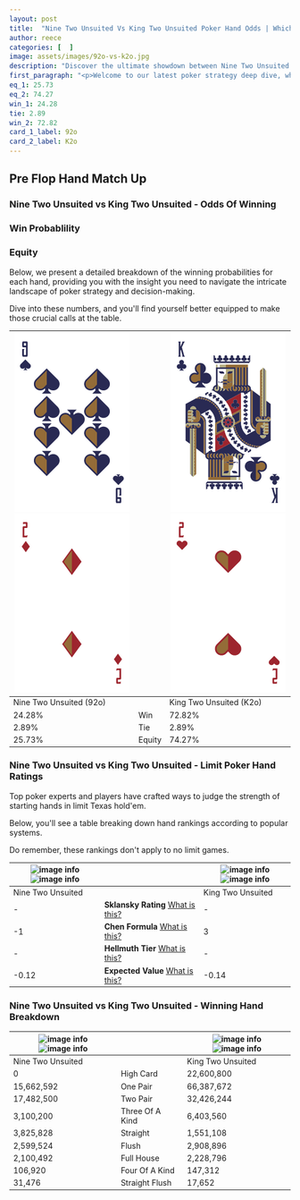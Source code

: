 ```yaml
---
layout: post
title:  "Nine Two Unsuited Vs King Two Unsuited Poker Hand Odds | Which Is The Better Hand In Poker? A Complete Guide"
author: reece
categories: [  ]
image: assets/images/92o-vs-k2o.jpg
description: "Discover the ultimate showdown between Nine Two Unsuited and King Two Unsuited in poker! Uncover the odds, strategies, and scenarios where one hand triumphs over the other. Get ready to up your poker game with this thrilling analysis."
first_paragraph: "<p>Welcome to our latest poker strategy deep dive, where we're pitting two distinct hands against each other in a high-stakes showdown: Nine Two Unsuited vs King Two Unsuited.</p><p>In the dynamic world of poker, every decision counts, and knowing which hand holds the upper hand is key to your success at the table.</p><p>In this article, we'll dissect these two hands, explore the scenarios where one dominates the other, and equip you with the knowledge to make strategic choices that can tip the odds in your favor.</p><p>Get ready to unravel the intriguing dynamics of these poker hands and elevate your game to new heights.</p>"
eq_1: 25.73
eq_2: 74.27
win_1: 24.28
tie: 2.89
win_2: 72.82
card_1_label: 92o
card_2_label: K2o
---
```




[comment]: # (sp0)

## Pre Flop Hand Match Up

<div class="table hand-ratings" markdown="1"> 



### Nine Two Unsuited vs King Two Unsuited - Odds Of Winning


  
<div class="row graphs"> 
<div class="col-lg-6">
    <h3>Win Probablility</h3>
    <canvas id="WinChart"></canvas>
</div>
<div class="col-lg-6">
    <h3>Equity</h3>
    <canvas id="EquityChart"></canvas>
</div>
</div>

  Below, we present a detailed breakdown of the winning probabilities for each hand, providing you with the insight you need to navigate the intricate landscape of poker strategy and decision-making. 

Dive into these numbers, and you'll find yourself better equipped to make those crucial calls at the table.


    
| ![image info](assets/images/hand1/9.png) ![image info](assets/images/hand1/2o.png) |  | ![image info](assets/images/hand2/k.png) ![image info](assets/images/hand2/2o.png) |
| -------- | -------- | -------- |
| Nine Two Unsuited (92o) |  | King Two Unsuited (K2o) |
| 24.28% | Win | 72.82% |
| 2.89% | Tie | 2.89% |
| 25.73% | Equity | 74.27% |




[comment]: # (sp1)



### Nine Two Unsuited vs King Two Unsuited - Limit Poker Hand Ratings

Top poker experts and players have crafted ways to judge the strength of starting hands in limit Texas hold'em. 

Below, you'll see a table breaking down hand rankings according to popular systems. 

Do remember, these rankings don't apply to no limit games.


    
| ![image info](https://www.riverpairs.com/assets/images/hand1/9.png) ![image info](https://www.riverpairs.com/assets/images/hand1/2o.png) |  | ![image info](https://www.riverpairs.com/assets/images/hand2/k.png) ![image info](https://www.riverpairs.com/assets/images/hand2/2o.png) |
| -------- | -------- | -------- |
| Nine Two Unsuited |  | King Two Unsuited |
| - | **Sklansky Rating** [What is this?](/sklansky-rating-explained) | - |
| -1 | **Chen Formula** [What is this?](/chen-formula-explained) | 3 |
| - | **Hellmuth Tier** [What is this?](/Hellmuth-tier-explained) | - |
| -0.12 | **Expected Value** [What is this?](/expected-value-explained) | -0.14 |




[comment]: # (sp2)



### Nine Two Unsuited vs King Two Unsuited - Winning Hand Breakdown


    
| ![image info](https://www.riverpairs.com/assets/images/hand1/9.png) ![image info](https://www.riverpairs.com/assets/images/hand1/2o.png) |  | ![image info](https://www.riverpairs.com/assets/images/hand2/k.png) ![image info](https://www.riverpairs.com/assets/images/hand2/2o.png) |
| -------- | -------- | -------- |
| Nine Two Unsuited |  | King Two Unsuited |
| 0 | High Card | 22,600,800 |
| 15,662,592 | One Pair | 66,387,672 |
| 17,482,500 | Two Pair | 32,426,244 |
| 3,100,200 | Three Of A Kind | 6,403,560 |
| 3,825,828 | Straight | 1,551,108 |
| 2,599,524 | Flush | 2,908,896 |
| 2,100,492 | Full House | 2,228,796 |
| 106,920 | Four Of A Kind | 147,312 |
| 31,476 | Straight Flush | 17,652 |




[comment]: # (sp3)



</div>

[comment]: # (sp4)



[comment]: # (sp5)

